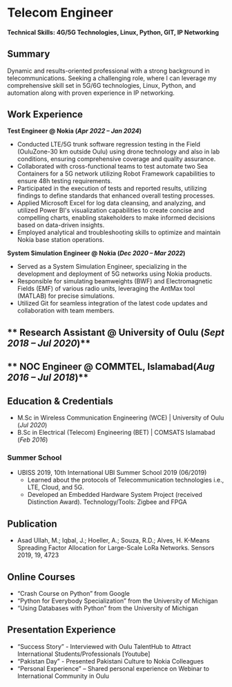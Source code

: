 # Telecom Engineer
#### Technical Skills: 4G/5G Technologies, Linux, Python, GIT, IP Networking
## Summary
Dynamic and results-oriented professional with a strong background in telecommunications. Seeking a challenging role, where I can leverage my comprehensive skill set in 5G/6G technologies, Linux, Python, and automation along with proven experience in IP networking.


## Work Experience
**Test Engineer @ Nokia (_Apr 2022 – Jan 2024_)**
- Conducted LTE/5G trunk software regression testing in the Field (OuluZone-30 km outside Oulu) using drone technology and also in lab conditions, ensuring comprehensive coverage and quality assurance.
- Collaborated with cross-functional teams to test automate two Sea Containers for a 5G network utilizing Robot Framework capabilities to ensure 48h testing requirements.
- Participated in the execution of tests and reported results, utilizing findings to define standards that enhanced overall testing processes.
- Applied Microsoft Excel for log data cleansing, and analyzing, and utilized Power BI's visualization capabilities to create concise and compelling charts, enabling stakeholders to make informed decisions based on data-driven insights.
- Employed analytical and troubleshooting skills to optimize and maintain Nokia base station operations.

**System Simulation Engineer @ Nokia (_Dec 2020 – Mar 2022_)**
- Served as a System Simulation Engineer, specializing in the development and deployment of 5G networks using Nokia products.
- Responsible for simulating beamweights (BWF) and Electromagnetic Fields (EMF) of various radio units, leveraging the AntMax tool (MATLAB) for precise simulations.
- Utilized Git for seamless integration of the latest code updates and collaboration with team members.

** Research Assistant @ University of Oulu (_Sept 2018 – Jul 2020_)**
-

** NOC Engineer @ COMMTEL, Islamabad(_Aug 2016 – Jul 2018_)**
-

## Education & Credentials
- M.Sc in Wireless Communication Engineering (WCE) | University of Oulu (_Jul 2020_)
- B.Sc in Electrical (Telecom) Engineering (BET) | COMSATS Islamabad (_Feb 2016_)

### Summer School
- UBISS 2019, 10th International UBI Summer School 2019 (06/2019)
    - Learned about the protocols of Telecommunication technologies i.e., LTE, Cloud, and 5G.
    - Developed an Embedded Hardware System Project (received Distinction Award). Technology/Tools: Zigbee and FPGA

## Publication
- Asad Ullah, M.; Iqbal, J.; Hoeller, A.; Souza, R.D.; Alves, H. K-Means Spreading Factor Allocation for Large-Scale LoRa Networks. Sensors 2019, 19, 4723

## Online Courses
- “Crash Course on Python” from Google
- “Python for Everybody Specialization” from the University of Michigan
- “Using Databases with Python” from the University of Michigan

## Presentation Experience
- “Success Story” - Interviewed with Oulu TalentHub to Attract International Students/Professionals [Youtube]
- “Pakistan Day” - Presented Pakistani Culture to Nokia Colleagues
- “Personal Experience” – Shared personal experience on Webinar to International Community in Oulu

